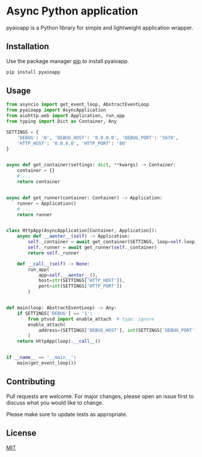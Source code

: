 # Async Python application

pyaioapp is a Python library for simple and lightweight application wrapper.

## Installation

Use the package manager [pip](https://pip.pypa.io/en/stable/) to install pyaioapp.

```bash
pip install pyaioapp
```

## Usage

```python
from asyncio import get_event_loop, AbstractEventLoop
from pyaioapp import AsyncApplication
from aiohttp.web import Application, run_app
from typing import Dict as Container, Any

SETTINGS = {
    'DEBUG': '0', 'DEBUG_HOST': '0.0.0.0', 'DEBUG_PORT': '5678',
    'HTTP_HOST': '0.0.0.0', 'HTTP_PORT': '80'
}


async def get_container(settings: dict, **kwargs) -> Container:
    container = {}
    # ...
    return container


async def get_runner(container: Container) -> Application:
    runner = Application()
    # ...
    return runner


class HttpApp(AsyncApplication[Container, Application]):
    async def __aenter__(self) -> Application:
        self._container = await get_container(SETTINGS, loop=self.loop)
        self._runner = await get_runner(self._container)
        return self._runner

    def __call__(self) -> None:
        run_app(
            app=self.__aenter__(),
            host=str(SETTINGS['HTTP_HOST']),
            port=int(SETTINGS['HTTP_PORT'])
        )


def main(loop: AbstractEventLoop) -> Any:
    if SETTINGS['DEBUG'] == '1':
        from ptvsd import enable_attach  # type: ignore
        enable_attach(
            address=(SETTINGS['DEBUG_HOST'], int(SETTINGS['DEBUG_PORT']))
        )
    return HttpApp(loop).__call__()


if __name__ == '__main__':
    main(get_event_loop())
```

## Contributing
Pull requests are welcome. For major changes, please open an issue first to discuss what you would like to change.

Please make sure to update tests as appropriate.

## License
[MIT](https://github.com/ticdenis/python-aioapp/blob/master/LICENSE)
